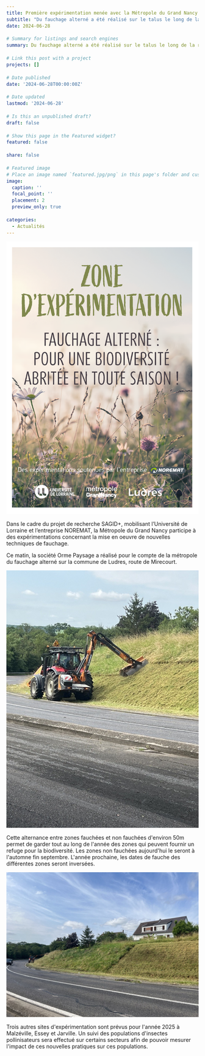 ```yaml
---
title: Première expérimentation menée avec la Métropole du Grand Nancy
subtitle: "Du fauchage alterné a été réalisé sur le talus le long de la route de Mirecourt à Ludres afin de favoriser la biodiversité."
date: 2024-06-28

# Summary for listings and search engines
summary: Du fauchage alterné a été réalisé sur le talus le long de la route de Mirecourt à Ludres afin de favoriser la biodiversité.

# Link this post with a project
projects: []

# Date published
date: '2024-06-28T00:00:00Z'

# Date updated
lastmod: '2024-06-28'

# Is this an unpublished draft?
draft: false

# Show this page in the Featured widget?
featured: false

share: false

# Featured image
# Place an image named `featured.jpg/png` in this page's folder and customize its options here.
image:
  caption: ''
  focal_point: ''
  placement: 2
  preview_only: true

categories:
  - Actualités
---
```


![Affiche](featured.png)

Dans le cadre du projet de recherche SAGID+, mobilisant l’Université de Lorraine et l’entreprise NOREMAT, la Métropole du Grand Nancy participe à des expérimentations concernant la mise en oeuvre de nouvelles techniques de fauchage. 

Ce matin, la société Orme Paysage a réalisé pour le compte de la métropole du fauchage alterné sur la commune de Ludres, route de Mirecourt.

![Fauche](tracteurfauche.jpg)

Cette alternance entre zones fauchées et non fauchées d'environ 50m permet de garder tout au long de l'année des zones qui peuvent fournir un refuge pour la biodiversité. 
Les zones non fauchées aujourd'hui le seront à l'automne fin septembre. 
L'année prochaine, les dates de fauche des différentes zones seront inversées.

![Zone non fauchée](fauchealternee.jpg)

Trois autres sites d'expérimentation sont prévus pour l'année 2025 à Malzéville, Essey et Jarville.
Un suivi des populations d'insectes pollinisateurs sera effectué sur certains secteurs afin de pouvoir mesurer l'impact de ces nouvelles pratiques sur ces populations.
